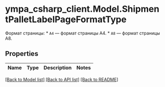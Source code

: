 # ympa_csharp_client.Model.ShipmentPalletLabelPageFormatType
Формат страницы: * `A4` — формат страницы A4. * `A8` — формат страницы A8. 

## Properties

Name | Type | Description | Notes
------------ | ------------- | ------------- | -------------

[[Back to Model list]](../README.md#documentation-for-models) [[Back to API list]](../README.md#documentation-for-api-endpoints) [[Back to README]](../README.md)

